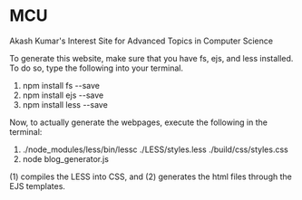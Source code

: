 # MCU
Akash Kumar's Interest Site for Advanced Topics in Computer Science

To generate this website, make sure that you have fs, ejs, and less installed. To do so, type the following into your terminal.
  1) npm install fs --save
  2) npm install ejs --save
  3) npm install less --save

Now, to actually generate the webpages, execute the following in the terminal:
  1) ./node_modules/less/bin/lessc ./LESS/styles.less ./build/css/styles.css
  2) node blog_generator.js

(1) compiles the LESS into CSS, and (2) generates the html files through the EJS templates.
